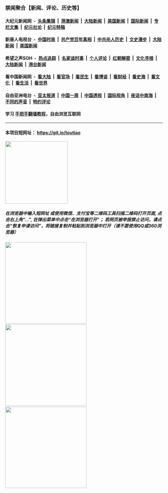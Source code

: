 ### 禁闻聚合【新闻、评论、历史等】

#### 大纪元新闻网 &nbsp;-&nbsp; [头条集锦](indexes/E头条集锦.md?t=02091722) &nbsp;|&nbsp; [港澳新闻](indexes/E港澳新闻.md?t=02091722)  &nbsp;|&nbsp; [大陆新闻](indexes/E大陆新闻.md?t=02091722) &nbsp;|&nbsp; [美国新闻](indexes/E美国新闻.md?t=02091722) &nbsp;|&nbsp; [国际新闻](indexes/E国际新闻.md?t=02091722) &nbsp;|&nbsp; [专栏文集](indexes/E专栏文集.md?t=02091722) &nbsp;|&nbsp; [纪元社论](indexes/E纪元社论.md?t=02091722) &nbsp;|&nbsp; [纪元特稿](indexes/E纪元特稿.md?t=02091722) 

#### 新唐人电视台 &nbsp;-&nbsp; [中国时局](indexes/N中国时局.md?t=02091722) &nbsp;|&nbsp; [共产党百年真相](indexes/N共产党百年真相.md?t=02091722) &nbsp;|&nbsp; [中共杀人历史](indexes/N中共杀人历史.md?t=02091722) &nbsp;|&nbsp; [文史漫步](indexes/N文史漫步.md?t=02091722) &nbsp;|&nbsp; [大陆新闻](indexes/N大陆新闻.md?t=02091722) &nbsp;|&nbsp; [美国新闻](indexes/N美国新闻.md?t=02091722)

#### 希望之声SOH &nbsp;-&nbsp; [热点追踪](indexes/H热点追踪.md?t=02091722) &nbsp;|&nbsp; [名家谈时事](indexes/H名家谈时事.md?t=02091722) &nbsp;|&nbsp; [个人评论](indexes/H个人评论.md?t=02091722)  &nbsp;|&nbsp; [红朝解密](indexes/H红朝解密.md?t=02091722) &nbsp;|&nbsp; [文化寻根](indexes/H文化寻根.md?t=02091722) &nbsp;|&nbsp; [大陆新闻](indexes/H大陆新闻.md?t=02091722) &nbsp;|&nbsp; [港台新闻](indexes/H港台新闻.md?t=02091722)

#### 看中国新闻网 &nbsp;-&nbsp; [看大陆](indexes/S看大陆.md?t=02091722) &nbsp;|&nbsp; [看官场](indexes/S看官场.md?t=02091722) &nbsp;|&nbsp; [看民生](indexes/S看民生.md?t=02091722)  &nbsp;|&nbsp; [看博谈](indexes/S看博谈.md?t=02091722) &nbsp;|&nbsp; [看财经](indexes/S看财经.md?t=02091722) &nbsp;|&nbsp; [看史海](indexes/S看史海.md?t=02091722) &nbsp;|&nbsp; [看文化](indexes/S看文化.md?t=02091722) &nbsp;|&nbsp; [看生活](indexes/S看生活.md?t=02091722) &nbsp;|&nbsp; [看世界](indexes/S看世界.md?t=02091722)

#### 自由亚洲电台 &nbsp;-&nbsp; [亚太报道](indexes/R亚太报道.md?t=02091722) &nbsp;|&nbsp; [中国一周](indexes/R中国一周.md?t=02091722) &nbsp;|&nbsp; [中国透视](indexes/R中国透视.md?t=02091722)  &nbsp;|&nbsp; [国际视角](indexes/R国际视角.md?t=02091722) &nbsp;|&nbsp; [夜话中南海](indexes/R夜话中南海.md?t=02091722) &nbsp;|&nbsp; [不同的声音](indexes/R不同的声音.md?t=02091722) &nbsp;|&nbsp; [特约评论](indexes/R特约评论.md?t=02091722)

#### 学习 [手把手翻墙教程](https://github.com/gfw-breaker/guides/wiki)，自由浏览互联网

----

#### 本项目短网址： https://git.io/toutiao
<img src="https://raw.githubusercontent.com/gfw-breaker/banned-news/master/scripts/img/qr.png" width="200px"/>  

##### 在浏览器中输入短网址 或使用微信、支付宝等二维码工具扫描二维码打开页面, 点击右上角"...", 在弹出菜单中点击“在浏览器打开”； 若网页被举报禁止访问，请点击“恢复申请访问”，将链接复制并粘贴到浏览器中打开（请不要使用QQ或360浏览器）

<img src="https://raw.githubusercontent.com/gfw-breaker/banned-news/master/scripts/img/1.png" width="260px"/> &nbsp; <img src="https://raw.githubusercontent.com/gfw-breaker/banned-news/master/scripts/img/2.png" width="260px"/> &nbsp; <img src="https://raw.githubusercontent.com/gfw-breaker/banned-news/master/scripts/img/3.png" width="260px"/>
